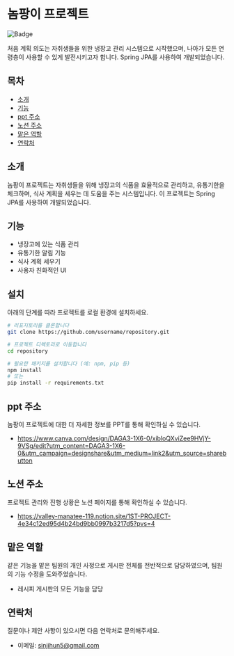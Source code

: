 # 놈팡이 프로젝트

![Badge](https://img.shields.io/badge/Version-1.0.0-brightgreen)

처음 계획 의도는 자취생들을 위한 냉장고 관리 시스템으로 시작했으며, 나아가 모든 연령층이 사용할 수 있게 발전시키고자 합니다. Spring JPA를 사용하여 개발되었습니다.

## 목차
- [소개](#소개)
- [기능](#기능)
- [ppt 주소](#ppt-주소)
- [노션 주소](#노션-주소)
- [맡은 역할](#맡은-역할)
- [연락처](#연락처)

## 소개
놈팡이 프로젝트는 자취생들을 위해 냉장고의 식품을 효율적으로 관리하고, 유통기한을 체크하며, 식사 계획을 세우는 데 도움을 주는 시스템입니다. 이 프로젝트는 Spring JPA를 사용하여 개발되었습니다.

## 기능
- 냉장고에 있는 식품 관리
- 유통기한 알림 기능
- 식사 계획 세우기
- 사용자 친화적인 UI

## 설치
아래의 단계를 따라 프로젝트를 로컬 환경에 설치하세요.

```bash
# 리포지토리를 클론합니다
git clone https://github.com/username/repository.git

# 프로젝트 디렉토리로 이동합니다
cd repository

# 필요한 패키지를 설치합니다 (예: npm, pip 등)
npm install
# 또는
pip install -r requirements.txt
```

## ppt 주소
놈팡이 프로젝트에 대한 더 자세한 정보를 PPT를 통해 확인하실 수 있습니다.

   - https://www.canva.com/design/DAGA3-1X6-0/xibloQXviZee9HVjY-9VSg/edit?utm_content=DAGA3-1X6-0&utm_campaign=designshare&utm_medium=link2&utm_source=sharebutton

## 노션 주소
프로젝트 관리와 진행 상황은 노션 페이지를 통해 확인하실 수 있습니다.

  - https://valley-manatee-119.notion.site/1ST-PROJECT-4e34c12ed95d4b24bd9bb0997b3217d5?pvs=4

## 맡은 역할
같은 기능을 맡은 팀원의 개인 사정으로 게시판 전체를 전반적으로 담당하였으며, 팀원의 기능 수정을 도와주었습니다.

  - 레시피 게시판의 모든 기능을 담당

## 연락처
질문이나 제안 사항이 있으시면 다음 연락처로 문의해주세요.

  - 이메일: sinjihun5@gmail.com
